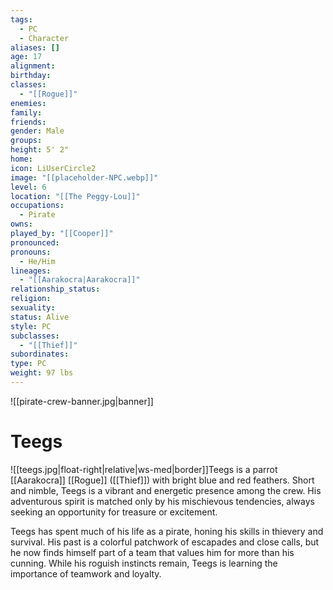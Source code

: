 ```yaml
---
tags:
  - PC
  - Character
aliases: []
age: 17
alignment: 
birthday: 
classes:
  - "[[Rogue]]"
enemies: 
family: 
friends: 
gender: Male
groups: 
height: 5' 2"
home: 
icon: LiUserCircle2
image: "[[placeholder-NPC.webp]]"
level: 6
location: "[[The Peggy-Lou]]"
occupations:
  - Pirate
owns: 
played_by: "[[Cooper]]"
pronounced: 
pronouns:
  - He/Him
lineages:
  - "[[Aarakocra|Aarakocra]]"
relationship_status: 
religion: 
sexuality: 
status: Alive
style: PC
subclasses:
  - "[[Thief]]"
subordinates: 
type: PC
weight: 97 lbs
---
```


![[pirate-crew-banner.jpg|banner]]

# Teegs

![[teegs.jpg|float-right|relative|ws-med|border]]Teegs is a parrot [[Aarakocra]] [[Rogue]] ([[Thief]]) with bright blue and red feathers. Short and nimble, Teegs is a vibrant and energetic presence among the crew. His adventurous spirit is matched only by his mischievous tendencies, always seeking an opportunity for treasure or excitement.

Teegs has spent much of his life as a pirate, honing his skills in thievery and survival. His past is a colorful patchwork of escapades and close calls, but he now finds himself part of a team that values him for more than his cunning. While his roguish instincts remain, Teegs is learning the importance of teamwork and loyalty.
